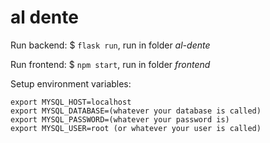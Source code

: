 # al dente

Run backend: $ ```flask run```, run in folder *al-dente*

Run frontend: $ ```npm start```, run in folder *frontend*

Setup environment variables:
```
export MYSQL_HOST=localhost
export MYSQL_DATABASE=(whatever your database is called)
export MYSQL_PASSWORD=(whatever your password is)
export MYSQL_USER=root (or whatever your user is called)
```